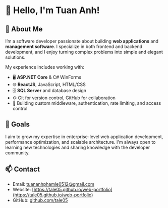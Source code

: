 # 👋 Hello, I'm Tuan Anh!

## 🧠 About Me

I’m a software developer passionate about building **web applications** and **management software**. I specialize in both frontend and backend development, and I enjoy turning complex problems into simple and elegant solutions.

My experience includes working with:

- 🖥 **ASP.NET Core** & C# WinForms
- 🌐 **ReactJS**, JavaScript, HTML/CSS
- 🗄 **SQL Server** and database design
- ⚙ Git for version control, GitHub for collaboration
- 🔐 Building custom middleware, authentication, rate limiting, and access control

## 🎯 Goals

I aim to grow my expertise in enterprise-level web application development, performance optimization, and scalable architecture. I'm always open to learning new technologies and sharing knowledge with the developer community.

## 📫 Contact

- Email: tuananhphamle0512@gmail.com  
- Website: [https://tale05.github.io/web-portfolio](https://tale05.github.io/web-portfolio)  
- GitHub: [github.com/tale05](https://github.com/tale05)


